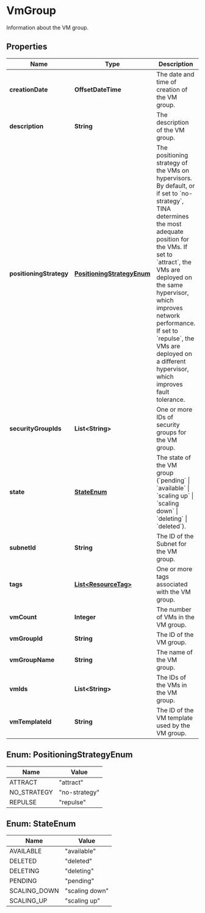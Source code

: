 

# VmGroup

Information about the VM group.

## Properties

| Name | Type | Description | Notes |
|------------ | ------------- | ------------- | -------------|
|**creationDate** | **OffsetDateTime** | The date and time of creation of the VM group. |  [optional] |
|**description** | **String** | The description of the VM group. |  [optional] |
|**positioningStrategy** | [**PositioningStrategyEnum**](#PositioningStrategyEnum) | The positioning strategy of the VMs on hypervisors. By default, or if set to &#x60;no-strategy&#x60;, TINA determines the most adequate position for the VMs. If set to &#x60;attract&#x60;, the VMs are deployed on the same hypervisor, which improves network performance. If set to &#x60;repulse&#x60;, the VMs are deployed on a different hypervisor, which improves fault tolerance. |  [optional] |
|**securityGroupIds** | **List&lt;String&gt;** | One or more IDs of security groups for the VM group. |  [optional] |
|**state** | [**StateEnum**](#StateEnum) | The state of the VM group (&#x60;pending&#x60; \\| &#x60;available&#x60; \\| &#x60;scaling up&#x60; \\| &#x60;scaling down&#x60; \\| &#x60;deleting&#x60; \\| &#x60;deleted&#x60;). |  [optional] |
|**subnetId** | **String** | The ID of the Subnet for the VM group. |  [optional] |
|**tags** | [**List&lt;ResourceTag&gt;**](ResourceTag.md) | One or more tags associated with the VM group. |  [optional] |
|**vmCount** | **Integer** | The number of VMs in the VM group. |  [optional] |
|**vmGroupId** | **String** | The ID of the VM group. |  [optional] |
|**vmGroupName** | **String** | The name of the VM group. |  [optional] |
|**vmIds** | **List&lt;String&gt;** | The IDs of the VMs in the VM group. |  [optional] |
|**vmTemplateId** | **String** | The ID of the VM template used by the VM group. |  [optional] |



## Enum: PositioningStrategyEnum

| Name | Value |
|---- | -----|
| ATTRACT | &quot;attract&quot; |
| NO_STRATEGY | &quot;no-strategy&quot; |
| REPULSE | &quot;repulse&quot; |



## Enum: StateEnum

| Name | Value |
|---- | -----|
| AVAILABLE | &quot;available&quot; |
| DELETED | &quot;deleted&quot; |
| DELETING | &quot;deleting&quot; |
| PENDING | &quot;pending&quot; |
| SCALING_DOWN | &quot;scaling down&quot; |
| SCALING_UP | &quot;scaling up&quot; |



